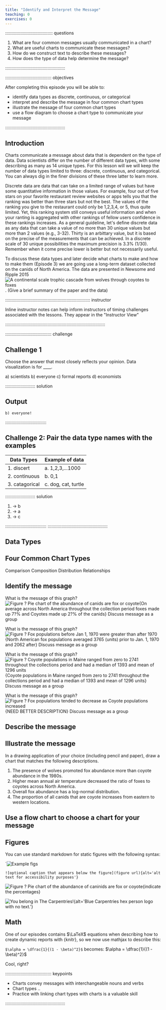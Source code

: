 ```yaml
---
title: "Identify and Interpret the Message"
teaching: 0
exercises: 0
---
```



:::::::::::::::::::::::::::::::::::::: questions 

1. What are four common messages usually communicated in a chart?
2. What are useful charts to communicate these messages?
3. How do we construct text to describe these messages?
4. How does the type of data help determine the message?

::::::::::::::::::::::::::::::::::::::::::::::::

::::::::::::::::::::::::::::::::::::: objectives

After completing this episode you will be able to:

- identify data types as discrete, continuous, or categorical
- interpret and describe the message in four common chart types
- illustrate the message of four common chart types 
- use a flow diagram to choose a chart type to communicate your message

::::::::::::::::::::::::::::::::::::::::::::::::

## Introduction

Charts communicate a message about data that is dependent on the type of data.  Data scientists differ on the number of different data types, with some describing as many as 14 unique types.  For this lesson will we will keep the number of data types limited to three: discrete, continuous, and categorical.  You can always dig in the finer divisions of these three latter to learn more.

Discrete data are data that can take on a limited range of values but have some quantitative information in those values.  For example, four out of five stars on your favorite restaurant review websites or apps tells you that the ranking was better than three stars but not the best.  The values of the ranking you give to the restaurant could only be 1,2,3,4, or 5, thus quite limited.  Yet, this ranking system still conveys useful information and when your ranting is aggregated with other rankings of fellow users confidence in these rankings increases.  As a general guideline, let's define discrete data as any data that can take a value of no more than 30 unique values but more than 2 values (e.g., 3-32).  Thirty is an arbittary value, but it is based on the precise of the measurements that can be achieved.  In a discrete scale of 30 unique possibilities the maximum precision is 3.3% (1/30). Remember when it come precise lower is better but not necessarily useful.



To discuss these data types and later decide what charts to make and how to make them (Episode 3) we are going use a long-term dataset collected on the canids of North America.  The data are presented in Newsome and Ripple 2015 ![A continental scale trophic cascade from wolves through coyotes to foxes](https://besjournals.onlinelibrary.wiley.com/doi/10.1111/1365-2656.12258).  (Give a brief summary of the paper and the data)


:::::::::::::::::::::::::::::::::::::::::::::::::::::::::::::::::::: instructor

Inline instructor notes can help inform instructors of timing challenges
associated with the lessons. They appear in the "Instructor View"

::::::::::::::::::::::::::::::::::::::::::::::::::::::::::::::::::::::::::::::::

::::::::::::::::::::::::::::::::::::: challenge 

## Challenge 1

Choose the answer that most closely reflects your opinion.
Data visualization is for ____.

a) scientists
b) everyone
c) formal reports
d) economists

:::::::::::::::::::::::: solution 

## Output
 
`b) everyone!`

:::::::::::::::::::::::::::::::::


## Challenge 2: Pair the data type names with the examples    

| Data Types  |   Example of data |
| ----------- | ----------- |
| 1. discert   |  a. 1,2,3,...1000 |
| 2. continuous  |  b. 0,1 |
| 3. catagorical  |  c. dog, cat, turtle |

:::::::::::::::::::::::: solution 

1. -> b
2. -> a
3. -> c

:::::::::::::::::::::::::::::::::
::::::::::::::::::::::::::::::::::::::::::::::::

## Data Types  


## Four Common Chart Types

Comparison
Composition
Distribution
Relationships

## Identify the message  

What is the message of this graph?  
![Figure ? Pie chart of the abundance of canids are fox or coyote](fig/compositionPlot.png){On average across North America throughout the collection period foxes made up 7?% and Coyotes made up 2?% of the canids}
Discuss message as a group

What is the message of this graph?  
![Figure ? Fox populations before Jan 1, 1970 were greater than after 1970](fig/comparisonPlot.png){North American fox populations averaged 3765 (units) prior to Jan. 1, 1970 and 2062 after}
Discuss message as a group

What is the message of this graph?  
![Figure ? Coyote populations in Maine ranged from zero to 2741 throughout the collections period and had a median of 1393 and mean of 1296 units ](fig/distributionPlot.png){Coyote populations in Maine ranged from zero to 2741 throughout the collections period and had a median of 1393 and mean of 1296 units}
Discuss message as a group

What is the message of this graph?  
![Figure ? Fox populations tended to decrease as Coyote populations increased](fig/relationshipPlot.png){NEED BETTER DESCRIPTION}
Discuss message as a group

## Describe the message  

## Illustrate the message  

In a drawing application of your choice (including pencil and paper), draw a chart that matches the following descriptions.

1. The presence of wolves promoted fox abundance more than coyote abundance in the 1980s.
2. Higher mean annual air temperature decreased the ratio of foxes to coyotes across North America.
3. Overall fox abundance has a log-normal distribution.  
4. The proportion of all canids that are coyote increases from eastern to western locations.


 
## Use a flow chart to choose a chart for your message  




## Figures

You can use standard markdown for static figures with the following syntax:

`![Example figs](https://excalidraw.com/#json=M5p-guinhbiUarNN8Y_fK,GZXhOkPA4qLCIgbEx9i12A)

`![optional caption that appears below the figure](figure url){alt='alt text for
accessibility purposes'}`

![Figure ? Pie chart of the abundance of caninids are fox or coyote](fig/compositionPlot.png){indicate the percentages}


![You belong in The Carpentries!](https://raw.githubusercontent.com/carpentries/logo/master/Badge_Carpentries.svg){alt='Blue Carpentries hex person logo with no text.'}

## Math

One of our episodes contains $\LaTeX$ equations when describing how to create
dynamic reports with {knitr}, so we now use mathjax to describe this:

`$\alpha = \dfrac{1}{(1 - \beta)^2}$` becomes: $\alpha = \dfrac{1}{(1 - \beta)^2}$

Cool, right?

::::::::::::::::::::::::::::::::::::: keypoints 

- Charts convey messages with interchangeable nouns and verbs
- Chart types ..
- Practice with linking chart types with charts is a valuable skill

::::::::::::::::::::::::::::::::::::::::::::::::

[r-markdown]: https://rmarkdown.rstudio.com/
